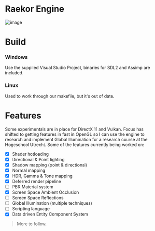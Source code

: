 # Raekor Engine

![image](https://i.imgur.com/31qDNlr.png)

# Build

### Windows
Use the supplied Visual Studio Project, binaries for SDL2 and Assimp are included.

### Linux
Used to work through our makefile, but it's out of date.

# Features
Some experimentals are in place for DirectX 11 and Vulkan. Focus has shifted to getting features in fast in OpenGL so I can use the engine to  research and implement Global Illumination for a research course at the Hogeschool Utrecht. Some of the features currently being worked on:
- [X] Shader hotloading
- [X] Directional & Point lighting
- [X] Shadow mapping (point & directional)
- [X] Normal mapping
- [X] HDR, Gamma & Tone mapping
- [X] Deferred render pipeline
- [ ] PBR Material system
- [X] Screen Space Ambient Occlusion
- [ ] Screen Space Reflections
- [ ] Global Illumination (multiple techniques)
- [ ] Scripting language
- [x] Data driven Entity Component System

> More to follow.
